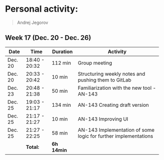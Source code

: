 # Personal activity:
> Andrej Jegorov

## Week 17 (Dec. 20 - Dec. 26)

| **Date**  | **Time**      | **Duration**  | **Activity** |
| --------  | ------------- | ------------  | ------------ |
|  Dec. 20 | 18:40 - 20:32 | 112 min |  Group meeting  | 
|  Dec. 20 | 20:33 - 20:42 | 10 min |  Structuring weekly notes and pushing them to GitLab  | 
|  Dec. 23 | 20:48 - 21:38 | 50 min |  Familiarization with the new tool - AN-143  | 
|  Dec. 25 | 19:03 - 21:17 | 134 min |  AN-143 Creating draft version  | 
|  Dec. 25 | 21:17 - 21:27 | 10 min |  AN-143 Improving UI  | 
|  Dec. 25 | 21:27 - 22:25 | 58 min |  AN-143 Implementation of some logic for further implementations  | 
|  | **Total:** | **6h 14min** | |